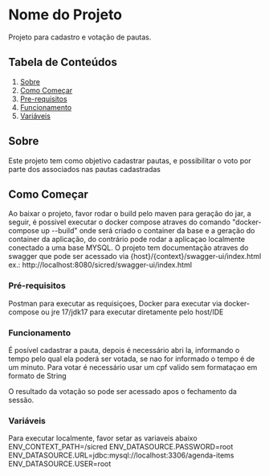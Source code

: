 # Nome do Projeto

Projeto para cadastro e votação de pautas.

## Tabela de Conteúdos

1. [Sobre](#sobre)
2. [Como Começar](#como-começar)
3. [Pre-requisitos](#pre-requisitos)
4. [Funcionamento](#funcionamento)
5. [Variáveis](#variaveis)

## Sobre

Este projeto tem como objetivo cadastrar pautas, e possibilitar o voto por parte dos associados nas pautas cadastradas

## Como Começar

Ao baixar o projeto, favor rodar o build pelo maven para geração do jar, a seguir, é possivel executar o docker compose atraves do comando "docker-compose up --build" 
onde será criado o container da base e a geração do container da aplicação, do contrário pode rodar a aplicaçao localmente conectado a uma base MYSQL.
O projeto tem documentação atraves do swagger que pode ser acessado via {host}/{context}/swagger-ui/index.html ex.: http://localhost:8080/sicred/swagger-ui/index.html

### Pré-requisitos

Postman para executar as requisiçoes, Docker para executar via docker-compose ou jre 17/jdk17 para executar diretamente pelo host/IDE

### Funcionamento
É posível cadastrar a pauta, depois é necessário abri la, informando o tempo pelo qual ela poderá ser votada, se nao for informado o tempo é de um minuto.
Para votar é necessário usar um cpf valido sem formataçao em formato de String

O resultado da votação so pode ser acessado apos o fechamento da sessão.

### Variáveis
Para executar localmente, favor setar as variaveis abaixo
ENV_CONTEXT_PATH=/sicred
ENV_DATASOURCE.PASSWORD=root
ENV_DATASOURCE.URL=jdbc:mysql://localhost:3306/agenda-items
ENV_DATASOURCE.USER=root
